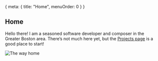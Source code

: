 <route>
{ meta: { title: "Home", menuOrder: 0 } }
</route>

## Home

Hello there! I am a seasoned software developer and composer in the Greater Boston area. There’s not much here yet, but the [Projects page](/projects) is a good place to start!

![The way home](VITE__ASSETS_BASE_URL/the-way-home.png)
